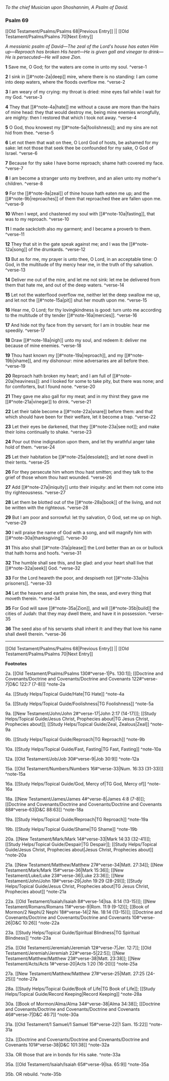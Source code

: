 *To the chief Musician upon Shoshannim, A Psalm of David.*

### Psalm 69

[[Old Testament/Psalms/Psalms 68|Previous Entry]]  ||  [[Old Testament/Psalms/Psalms 70|Next Entry]]

*A messianic psalm of David—The zeal of the Lord's house has eaten Him up—Reproach has broken His heart—He is given gall and vinegar to drink—He is persecuted—He will save Zion.*

**1**  Save me, O God; for the waters are come in unto my soul. ^verse-1

**2**  I sink in [[#^note-2a|deep]] mire, where there is no standing: I am come into deep waters, where the floods overflow me. ^verse-2

**3**  I am weary of my crying: my throat is dried: mine eyes fail while I wait for my God. ^verse-3

**4**  They that [[#^note-4a|hate]] me without a cause are more than the hairs of mine head: they that would destroy me, being mine enemies wrongfully, are mighty: then I restored that which I took not away. ^verse-4

**5**  O God, thou knowest my [[#^note-5a|foolishness]]; and my sins are not hid from thee. ^verse-5

**6**  Let not them that wait on thee, O Lord God of hosts, be ashamed for my sake: let not those that seek thee be confounded for my sake, O God of Israel. ^verse-6

**7**  Because for thy sake I have borne reproach; shame hath covered my face. ^verse-7

**8**  I am become a stranger unto my brethren, and an alien unto my mother's children. ^verse-8

**9**  For the [[#^note-9a|zeal]] of thine house hath eaten me up; and the [[#^note-9b|reproaches]] of them that reproached thee are fallen upon me. ^verse-9

**10**  When I wept, and chastened my soul with [[#^note-10a|fasting]], that was to my reproach. ^verse-10

**11**  I made sackcloth also my garment; and I became a proverb to them. ^verse-11

**12**  They that sit in the gate speak against me; and I was the [[#^note-12a|song]] of the drunkards. ^verse-12

**13**  But as for me, my prayer is unto thee, O Lord, in an acceptable time: O God, in the multitude of thy mercy hear me, in the truth of thy salvation. ^verse-13

**14**  Deliver me out of the mire, and let me not sink: let me be delivered from them that hate me, and out of the deep waters. ^verse-14

**15**  Let not the waterflood overflow me, neither let the deep swallow me up, and let not the [[#^note-15a|pit]] shut her mouth upon me. ^verse-15

**16**  Hear me, O Lord; for thy lovingkindness is good: turn unto me according to the multitude of thy tender [[#^note-16a|mercies]]. ^verse-16

**17**  And hide not thy face from thy servant; for I am in trouble: hear me speedily. ^verse-17

**18**  Draw [[#^note-18a|nigh]] unto my soul, and redeem it: deliver me because of mine enemies. ^verse-18

**19**  Thou hast known my [[#^note-19a|reproach]], and my [[#^note-19b|shame]], and my dishonour: mine adversaries are all before thee. ^verse-19

**20**  Reproach hath broken my heart; and I am full of [[#^note-20a|heaviness]]: and I looked for some to take pity, but there was none; and for comforters, but I found none. ^verse-20

**21**  They gave me also gall for my meat; and in my thirst they gave me [[#^note-21a|vinegar]] to drink. ^verse-21

**22**  Let their table become a [[#^note-22a|snare]] before them: and that which should have been for their welfare, let it become a trap. ^verse-22

**23**  Let their eyes be darkened, that they [[#^note-23a|see not]]; and make their loins continually to shake. ^verse-23

**24**  Pour out thine indignation upon them, and let thy wrathful anger take hold of them. ^verse-24

**25**  Let their habitation be [[#^note-25a|desolate]]; and let none dwell in their tents. ^verse-25

**26**  For they persecute him whom thou hast smitten; and they talk to the grief of those whom thou hast wounded. ^verse-26

**27**  Add [[#^note-27a|iniquity]] unto their iniquity: and let them not come into thy righteousness. ^verse-27

**28**  Let them be blotted out of the [[#^note-28a|book]] of the living, and not be written with the righteous. ^verse-28

**29**  But I am poor and sorrowful: let thy salvation, O God, set me up on high. ^verse-29

**30**  I will praise the name of God with a song, and will magnify him with [[#^note-30a|thanksgiving]]. ^verse-30

**31**  This also shall [[#^note-31a|please]] the Lord better than an ox or bullock that hath horns and hoofs. ^verse-31

**32**  The humble shall see this, and be glad: and your heart shall live that [[#^note-32a|seek]] God. ^verse-32

**33**  For the Lord heareth the poor, and despiseth not [[#^note-33a|his prisoners]]. ^verse-33

**34**  Let the heaven and earth praise him, the seas, and every thing that moveth therein. ^verse-34

**35**  For God will save [[#^note-35a|Zion]], and will [[#^note-35b|build]] the cities of Judah: that they may dwell there, and have it in possession. ^verse-35

**36**  The seed also of his servants shall inherit it: and they that love his name shall dwell therein. ^verse-36


---
[[Old Testament/Psalms/Psalms 68|Previous Entry]]  ||  [[Old Testament/Psalms/Psalms 70|Next Entry]]


**Footnotes**


2a. [[Old Testament/Psalms/Psalms 130#^verse-1|Ps. 130:1]]; [[Doctrine and Covenants/Doctrine and Covenants/Doctrine and Covenants 122#^verse-7|D&C 122:7 (7-8)]] ^note-2a

4a. [[Study Helps/Topical Guide/Hate|TG Hate]] ^note-4a

5a. [[Study Helps/Topical Guide/Foolishness|TG Foolishness]] ^note-5a

9a. [[New Testament/John/John 2#^verse-17|John 2:17 (14-17)]]; [[Study Helps/Topical Guide/Jesus Christ, Prophecies about|TG Jesus Christ, Prophecies about]]; [[Study Helps/Topical Guide/Zeal, Zealous|Zeal]] ^note-9a

9b. [[Study Helps/Topical Guide/Reproach|TG Reproach]] ^note-9b

10a. [[Study Helps/Topical Guide/Fast, Fasting|TG Fast, Fasting]] ^note-10a

12a. [[Old Testament/Job/Job 30#^verse-9|Job 30:9]] ^note-12a

15a. [[Old Testament/Numbers/Numbers 16#^verse-33|Num. 16:33 (31-33)]] ^note-15a

16a. [[Study Helps/Topical Guide/God, Mercy of|TG God, Mercy of]] ^note-16a

18a. [[New Testament/James/James 4#^verse-8|James 4:8 (7-8)]]; [[Doctrine and Covenants/Doctrine and Covenants/Doctrine and Covenants 88#^verse-63|D&C 88:63]] ^note-18a

19a. [[Study Helps/Topical Guide/Reproach|TG Reproach]] ^note-19a

19b. [[Study Helps/Topical Guide/Shame|TG Shame]] ^note-19b

20a. [[New Testament/Mark/Mark 14#^verse-33|Mark 14:33 (32-41)]]; [[Study Helps/Topical Guide/Despair|TG Despair]]; [[Study Helps/Topical Guide/Jesus Christ, Prophecies about|Jesus Christ, Prophecies about]] ^note-20a

21a. [[New Testament/Matthew/Matthew 27#^verse-34|Matt. 27:34]]; [[New Testament/Mark/Mark 15#^verse-36|Mark 15:36]]; [[New Testament/Luke/Luke 23#^verse-36|Luke 23:36]]; [[New Testament/John/John 19#^verse-29|John 19:29 (28-29)]]; [[Study Helps/Topical Guide/Jesus Christ, Prophecies about|TG Jesus Christ, Prophecies about]] ^note-21a

22a. [[Old Testament/Isaiah/Isaiah 8#^verse-14|Isa. 8:14 (13-15)]]; [[New Testament/Romans/Romans 11#^verse-9|Rom. 11:9 (9-12)]]; [[Book of Mormon/2 Nephi/2 Nephi 18#^verse-14|2 Ne. 18:14 (13-15)]]; [[Doctrine and Covenants/Doctrine and Covenants/Doctrine and Covenants 10#^verse-26|D&C 10:26]] ^note-22a

23a. [[Study Helps/Topical Guide/Spiritual Blindness|TG Spiritual Blindness]] ^note-23a

25a. [[Old Testament/Jeremiah/Jeremiah 12#^verse-7|Jer. 12:7]]; [[Old Testament/Jeremiah/Jeremiah 22#^verse-5|22:5]]; [[New Testament/Matthew/Matthew 23#^verse-38|Matt. 23:38]]; [[New Testament/Acts/Acts 1#^verse-20|Acts 1:20 (16-20)]] ^note-25a

27a. [[New Testament/Matthew/Matthew 27#^verse-25|Matt. 27:25 (24-25)]] ^note-27a

28a. [[Study Helps/Topical Guide/Book of Life|TG Book of Life]]; [[Study Helps/Topical Guide/Record Keeping|Record Keeping]] ^note-28a

30a. [[Book of Mormon/Alma/Alma 34#^verse-38|Alma 34:38]]; [[Doctrine and Covenants/Doctrine and Covenants/Doctrine and Covenants 46#^verse-7|D&C 46:7]] ^note-30a

31a. [[Old Testament/1 Samuel/1 Samuel 15#^verse-22|1 Sam. 15:22]] ^note-31a

32a. [[Doctrine and Covenants/Doctrine and Covenants/Doctrine and Covenants 101#^verse-38|D&C 101:38]] ^note-32a

33a. OR those that are in bonds for His sake. ^note-33a

35a. [[Old Testament/Isaiah/Isaiah 65#^verse-9|Isa. 65:9]] ^note-35a

35b. OR rebuild. ^note-35b